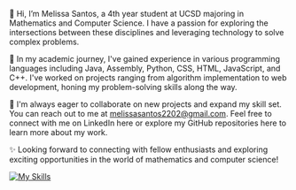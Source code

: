 👋 Hi, I’m Melissa Santos, a 4th year student at UCSD majoring in Mathematics and Computer Science. I have a passion for exploring the intersections between these disciplines and leveraging technology to solve complex problems.

🌱 In my academic journey, I've gained experience in various programming languages including Java, Assembly, Python, CSS, HTML, JavaScript, and C++. I've worked on projects ranging from algorithm implementation to web development, honing my problem-solving skills along the way.

💼 I'm always eager to collaborate on new projects and expand my skill set. You can reach out to me at melissasantos2202@gmail.com. Feel free to connect with me on LinkedIn here or explore my GitHub repositories here to learn more about my work.

✨ Looking forward to connecting with fellow enthusiasts and exploring exciting opportunities in the world of mathematics and computer science!

[![My Skills](https://skillicons.dev/icons?i=java,C++,SQL,Python)](https://skillicons.dev)

